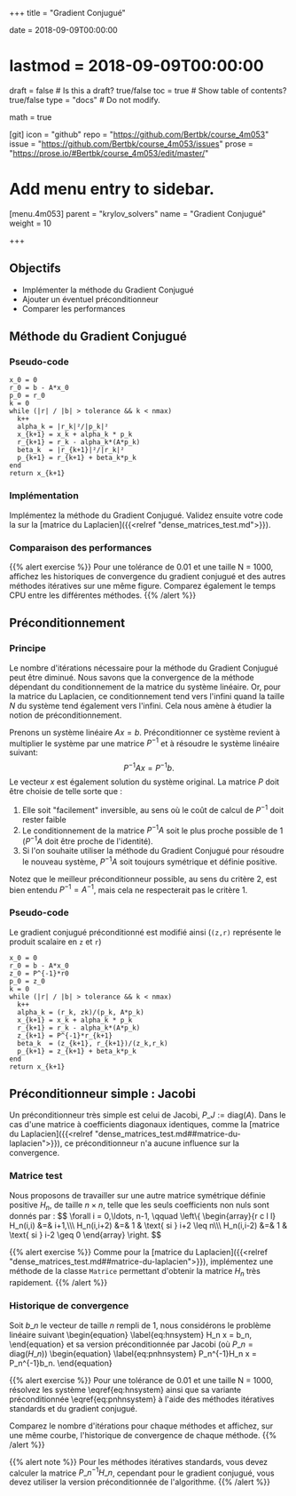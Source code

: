 +++
title = "Gradient Conjugué"

date = 2018-09-09T00:00:00
# lastmod = 2018-09-09T00:00:00

draft = false  # Is this a draft? true/false
toc = true  # Show table of contents? true/false
type = "docs"  # Do not modify.

math = true

[git]
  icon = "github"
  repo = "https://github.com/Bertbk/course_4m053"
  issue = "https://github.com/Bertbk/course_4m053/issues"
  prose = "https://prose.io/#Bertbk/course_4m053/edit/master/"

# Add menu entry to sidebar.
[menu.4m053]
  parent = "krylov_solvers"
  name = "Gradient Conjugué"
  weight = 10

+++

## Objectifs

- Implémenter la méthode du Gradient Conjugué
- Ajouter un éventuel préconditionneur
- Comparer les performances


## Méthode du Gradient Conjugué

### Pseudo-code

```
x_0 = 0
r_0 = b - A*x_0
p_0 = r_0
k = 0
while (|r| / |b| > tolerance && k < nmax)
  k++
  alpha_k = |r_k|²/|p_k|²
  x_{k+1} = x_k + alpha_k * p_k
  r_{k+1} = r_k - alpha_k*(A*p_k)
  beta_k  = |r_{k+1}|²/|r_k|²
  p_{k+1} = r_{k+1} + beta_k*p_k
end
return x_{k+1}
```

### Implémentation

Implémentez la méthode du Gradient Conjugué. Validez ensuite votre code la sur la [matrice du Laplacien]({{<relref "dense_matrices_test.md">}}).

### Comparaison  des performances


{{% alert exercise %}}
Pour une tolérance de 0.01 et une taille N = 1000, affichez les historiques de convergence du gradient conjugué et des autres méthodes itératives sur une même figure. Comparez également le temps CPU entre les différentes méthodes.
{{% /alert %}}

## Préconditionnement

### Principe 

Le nombre d'itérations nécessaire pour la méthode du Gradient Conjugué peut être diminué. Nous savons que la convergence de la méthode  dépendant du conditionnement de la matrice du système linéaire. Or, pour la matrice du Laplacien, ce conditionnement tend vers l'infini quand la taille $N$ du système tend également vers l'infini. Cela nous amène à étudier la notion de préconditionnement.

Prenons un système linéaire $Ax = b$. Préconditionner ce système revient à multiplier le système par une matrice $P^{-1}$ et à résoudre le système linéaire suivant:
$$
P^{-1}Ax = P^{-1}b.
$$
Le vecteur $x$ est également solution du système original. La matrice $P$ doit être choisie de telle sorte que :

1. Elle soit "facilement" inversible, au sens où le coût de calcul de $P^{-1}$ doit rester faible
2. Le conditionnement de la matrice $P^{-1}A$ soit le plus proche possible de 1 ($P^{-1}A$ doit être proche de l'identité).
3. Si l'on souhaite utiliser la méthode du Gradient Conjugué pour résoudre le nouveau système, $P^{-1}A$ soit toujours symétrique et définie positive.

Notez que le meilleur préconditionneur possible, au sens du critère 2, est bien entendu $P^{-1} = A^{-1}$, mais cela ne respecterait pas le critère 1.

### Pseudo-code

Le gradient conjugué préconditionné est modifié ainsi (`(z,r)` représente le produit scalaire en `z` et `r`)

```
x_0 = 0
r_0 = b - A*x_0
z_0 = P^{-1}*r0
p_0 = z_0
k = 0
while (|r| / |b| > tolerance && k < nmax)
  k++
  alpha_k = (r_k, zk)/(p_k, A*p_k)
  x_{k+1} = x_k + alpha_k * p_k
  r_{k+1} = r_k - alpha_k*(A*p_k)
  z_{k+1} = P^{-1}*r_{k+1}
  beta_k  = (z_{k+1}, r_{k+1})/(z_k,r_k)
  p_{k+1} = z_{k+1} + beta_k*p_k
end
return x_{k+1}
```

## Préconditionneur simple : Jacobi

Un préconditionneur très simple est celui de Jacobi, $P\_J := \text{diag}(A)$. Dans le cas d'une matrice à coefficients diagonaux identiques, comme la [matrice du Laplacien]({{<relref "dense_matrices_test.md##matrice-du-laplacien">}}), ce préconditionneur n'a aucune influence sur la convergence. 

### Matrice test

Nous proposons de travailler sur une autre matrice symétrique définie positive $H_n$, de taille $n\times n$, telle que les seuls coefficients non nuls sont donnés par :
$$
\forall i = 0,\ldots, n-1, \qquad
\left\\{
  \begin{array}{r c l l}
    H_n(i,i) &=& i+1,\\\\\\
    H_n(i,i+2) &=& 1 & \text{ si } i+2 \leq n\\\\\\
    H_n(i,i-2) &=& 1 & \text{ si } i-2 \geq 0
  \end{array}
\right.
$$

{{% alert exercise %}}
Comme pour la [matrice du Laplacien]({{<relref "dense_matrices_test.md##matrice-du-laplacien">}}), implémentez une méthode de la classe `Matrice` permettant d'obtenir la matrice $H_n$ très rapidement.
{{% /alert %}}

### Historique de convergence

Soit $b\_n$ le vecteur de taille $n$ rempli de 1, nous considérons le problème linéaire suivant
\begin{equation}
\label{eq:hnsystem}
H\_n x = b\_n,
\end{equation}
et sa version préconditionnée par Jacobi (où $P\_n = \text{diag}(H\_n)$)
\begin{equation}
\label{eq:pnhnsystem}
P\_n^{-1}H\_n x = P\_n^{-1}b\_n.
\end{equation}

{{% alert exercise %}}
Pour une tolérance de 0.01 et une taille N = 1000, résolvez les système \eqref{eq:hnsystem} ainsi que sa variante préconditionnée \eqref{eq:pnhnsystem} à l'aide des méthodes itératives standards et du gradient conjugué. 

Comparez le nombre d'itérations pour chaque méthodes et affichez, sur une même courbe, l'historique de convergence de chaque méthode.
{{% /alert %}}

{{% alert note %}}
Pour les méthodes itératives standards, vous devez calculer la matrice $P\_n^{-1}H\_n$, cependant pour le gradient conjugué, vous devez utiliser la version préconditionnée de l'algorithme.
{{% /alert %}}